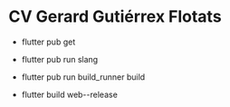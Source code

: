 # CV Gerard Gutiérrex Flotats

- flutter pub get
- flutter pub run slang
- flutter pub run build_runner build

- flutter build web--release
